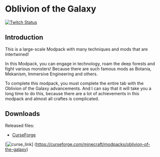# Oblivion of the Galaxy

[![Twitch Status](https://img.shields.io/website?color=blueviolet&label=pr1kol&logo=twitch&up_message=Twitch&url=https%3A%2F%2Ftwitch.tv%2Fpr1koltv)](https://twitch.tv/pr1koltv)

## Introduction

This is a large-scale Modpack with many techniques and mods that are intertwined!

In this Modpack, you can engage in technology, roam the deep forests and fight various monsters!
Because there are such famous mods as Botania, Mekanism, Immersive Engineering and others.

To complete this modpack, you must complete the entire tab with the Oblivion of the Galaxy advancements.
And I can say that it will take you a long time to do this, because there are a lot of achievements in this modpack and almost all craftes is complicated.

## Downloads

Released files:

- [CurseForge](https://img.shields.io/website?color=orange&label=Oblivion%20of%20the%20Galaxy&logo=curseforge&up_message=CurseForge&url=https%3A%2F%2Fgithub.com%2Fpr1kol%2FOblivion-of-the-Galaxy%2Fissues)

[![curse_link]()] (https://curseforge.com/minecraft/modpacks/oblivion-of-the-galaxy)
